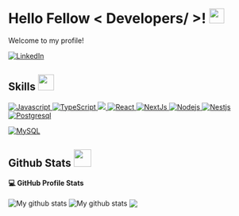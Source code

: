 <h1> Hello Fellow < Developers/ >! <img src = "https://raw.githubusercontent.com/MartinHeinz/MartinHeinz/master/wave.gif" width = 30px> </h1>
<p align='center'>
</p>
 
<p>
  Welcome to my profile!
</p>
   <a href="https://www.linkedin.com/in/salvador-mosqueda-3981511b1/" target="_blank">
<img alt="LinkedIn" src="https://img.shields.io/badge/LinkedIn-0077B5?style=for-the-badge&logo=linkedin&logoColor=white">
</a>   
 
 
 
<h2> Skills <img src = "https://media2.giphy.com/media/QssGEmpkyEOhBCb7e1/giphy.gif?cid=ecf05e47a0n3gi1bfqntqmob8g9aid1oyj2wr3ds3mg700bl&rid=giphy.gif" width = 32px> </h2>
<!-- <a href="https://www.docker.com/"><img alt="Linux" src="https://img.shields.io/badge/Linux-302E2B?style=for-the-badge&logo=linux&logoColor=white"></a> -->
 
<a href="https://www.javascript.com" target="_blank"> 
<img alt="Javascript" src="https://img.shields.io/badge/JavaScript-ED8B00?style=for-the-badge&logo=javascript&logoColor=white">
</a>
 
   <a href="https://www.typescriptlang.org" target="_blank">
<img alt="TypeScript" src="https://img.shields.io/badge/Typescript-3776AB?style=for-the-badge&logo=typescript&logoColor=white">
</a>
 
 
  <a href="https://tailwindcss.com" target="_blank">
<img src="https://img.shields.io/badge/Tailwind_CSS-38B2AC?style=for-the-badge&logo=tailwind-css&logoColor=white" />
</a>
 
   <a href="https://react.dev" target="_blank">
<img alt="React" src="https://img.shields.io/badge/react-087EA4?style=for-the-badge&logo=react&logoColor=white">
</a>
<a href="https://nextjs.org" target="_blank">
<img alt="NextJs" src="https://img.shields.io/badge/Nextjs-000000?style=for-the-badge&logo=nextdotjs&logoColor=white">
</a>
 
<a href="https://nodejs.dev/en/" target="_blank">
<img alt="Nodejs" src="https://img.shields.io/badge/Nodejs-59A946?style=for-the-badge&logo=nodedotjs&logoColor=white">
</a>
 
   <a href="https://nestjs.com" target="_blank">
<img alt="Nestjs" src="https://img.shields.io/badge/Nestjs-E0234E?style=for-the-badge&logo=nestjs&logoColor=white">
</a>
 

<a href="https://www.postgresql.org" target="_blank">
<img alt="Postgresql" src="https://img.shields.io/badge/Postgresql-FF4B4B?style=for-the-badge&logo=postgresql&logoColor=white">
</a>
 
<a href="https://www.mysql.com/"><img alt="MySQL" src="https://img.shields.io/badge/Microsoft%20SQL%20Server-CC2927?style=for-the-badge&logo=microsoft%20sql%20server&logoColor=white"></a>

 
<h2> Github Stats <img src = "https://i.pinimg.com/originals/65/c4/f4/65c4f452571be1261e9c623f7da488ac.gif" width = 35px> </h2>
 
 
  <summary><b>💻 GitHub Profile Stats</b></summary>
<br/>
<img align="center" src="https://github-readme-streak-stats.herokuapp.com?user=SalvadorMosqueda&theme=vue-dark&hide_border=true&date_format=M%20j%5B%2C%20Y%5D" alt="My github stats" />
 
<img align="center" src="https://github-readme-stats.vercel.app/api?username=SalvadorMosqueda&show_icons=true&include_all_commits=true&theme=cobalt&hide_border=true" alt="My github stats" />
 
<img align="center" src="https://github-readme-stats.vercel.app/api/top-langs/?username=SalvadorMosqueda&layout=compact&theme=cobalt&hide_border=true" />
